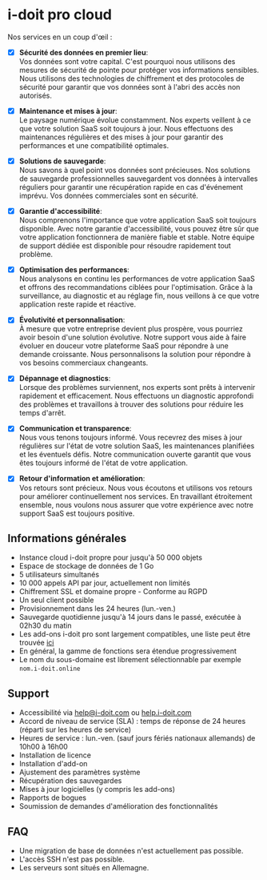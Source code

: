 # i-doit pro cloud

Nos services en un coup d'œil :

-   [x] **Sécurité des données en premier lieu**:<br> Vos données sont votre capital. C'est pourquoi nous utilisons des mesures de sécurité de pointe pour protéger vos informations sensibles. Nous utilisons des technologies de chiffrement et des protocoles de sécurité pour garantir que vos données sont à l'abri des accès non autorisés. 

-   [x] **Maintenance et mises à jour**:<br> Le paysage numérique évolue constamment. Nos experts veillent à ce que votre solution SaaS soit toujours à jour. Nous effectuons des maintenances régulières et des mises à jour pour garantir des performances et une compatibilité optimales. 

-   [x] **Solutions de sauvegarde**:<br> Nous savons à quel point vos données sont précieuses. Nos solutions de sauvegarde professionnelles sauvegardent vos données à intervalles réguliers pour garantir une récupération rapide en cas d'événement imprévu. Vos données commerciales sont en sécurité. 

-   [x] **Garantie d'accessibilité**:<br> Nous comprenons l'importance que votre application SaaS soit toujours disponible. Avec notre garantie d'accessibilité, vous pouvez être sûr que votre application fonctionnera de manière fiable et stable. Notre équipe de support dédiée est disponible pour résoudre rapidement tout problème. 

-   [x] **Optimisation des performances**:<br> Nous analysons en continu les performances de votre application SaaS et offrons des recommandations ciblées pour l'optimisation. Grâce à la surveillance, au diagnostic et au réglage fin, nous veillons à ce que votre application reste rapide et réactive. 

-   [x] **Évolutivité et personnalisation**:<br> À mesure que votre entreprise devient plus prospère, vous pourriez avoir besoin d'une solution évolutive. Notre support vous aide à faire évoluer en douceur votre plateforme SaaS pour répondre à une demande croissante. Nous personnalisons la solution pour répondre à vos besoins commerciaux changeants. 

-   [x] **Dépannage et diagnostics**:<br> Lorsque des problèmes surviennent, nos experts sont prêts à intervenir rapidement et efficacement. Nous effectuons un diagnostic approfondi des problèmes et travaillons à trouver des solutions pour réduire les temps d'arrêt. 

-   [x] **Communication et transparence**:<br> Nous vous tenons toujours informé. Vous recevrez des mises à jour régulières sur l'état de votre solution SaaS, les maintenances planifiées et les éventuels défis. Notre communication ouverte garantit que vous êtes toujours informé de l'état de votre application. 

-   [x] **Retour d'information et amélioration**:<br> Vos retours sont précieux. Nous vous écoutons et utilisons vos retours pour améliorer continuellement nos services. En travaillant étroitement ensemble, nous voulons nous assurer que votre expérience avec notre support SaaS est toujours positive.

## Informations générales

-   Instance cloud i-doit propre pour jusqu'à 50 000 objets
-   Espace de stockage de données de 1 Go
-   5 utilisateurs simultanés
-   10 000 appels API par jour, actuellement non limités
-   Chiffrement SSL et domaine propre - Conforme au RGPD
-   Un seul client possible
-   Provisionnement dans les 24 heures (lun.-ven.)
-   Sauvegarde quotidienne jusqu'à 14 jours dans le passé, exécutée à 02h30 du matin
-   Les add-ons i-doit pro sont largement compatibles, une liste peut être trouvée [ici](https://www.i-doit.com/en/i-doit/add-ons/)
-   En général, la gamme de fonctions sera étendue progressivement
-   Le nom du sous-domaine est librement sélectionnable par exemple `nom.i-doit.online`

## Support

-   Accessibilité via <help@i-doit.com> ou [help.i-doit.com](https://help.i-doit.com)
-   Accord de niveau de service (SLA) : temps de réponse de 24 heures (réparti sur les heures de service)
-   Heures de service : lun.-ven. (sauf jours fériés nationaux allemands) de 10h00 à 16h00
-   Installation de licence
-   Installation d'add-on
-   Ajustement des paramètres système
-   Récupération des sauvegardes
-   Mises à jour logicielles (y compris les add-ons)
-   Rapports de bogues
-   Soumission de demandes d'amélioration des fonctionnalités
<!--
## Correctifs

## Version PHP

## Mise à jour i-doit

## Migration vers le cloud i-doit
-->
## FAQ

-   Une migration de base de données n'est actuellement pas possible.
-   L'accès SSH n'est pas possible.
-   Les serveurs sont situés en Allemagne.
